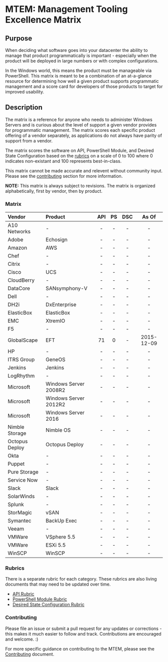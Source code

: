 # MTEM: Management Tooling Excellence Matrix

## Purpose
When deciding what software goes into your datacenter the ability to manage that product programmatically is important -  especially when the product will be deployed in large numbers or with complex configurations. 

In the Windows world, this means the product must be manageable via PowerShell.  This matrix is meant to be a combination of an at-a-glance resource for determining how well a given product supports programmatic management and a score card for developers of those products to target for improved usability.

## Description
The matrix is a reference for anyone who needs to administer Windows Servers and is curious about the level of support a given vendor provides for programmatic management. The matrix scores each specific product offering of a vendor separately, as applications do not always have parity of support from a vendor. 

The matrix scores the software on API, PowerShell Module, and Desired State Configuration based on the [rubrics](#rubrics) on a scale of 0 to 100 where 0 indicates non-existant and 100 represents best-in-class. 

This matrix cannot be made accurate and relevent without community input. Please see the [contributing](#contributing) section for more information.

**NOTE:** This matrix is always subject to revisions. The matrix is organized alphabetically, first by vendor, then by product.

### Matrix

| Vendor         | Product               | API | PS  | DSC | As Of      |
|:---------------|:----------------------|:---:|:---:|:---:|:----------:|
| A10 Networks   | -                     |  -  |  -  |  -  |      -     |
| Adobe          | Echosign              |  -  |  -  |  -  |      -     |
| Amazon         | AWS                   |  -  |  -  |  -  |      -     |
| Chef           | -                     |  -  |  -  |  -  |      -     |
| Citrix         | -                     |  -  |  -  |  -  |      -     |
| Cisco          | UCS                   |  -  |  -  |  -  |      -     |
| CloudBerry     | -                     |  -  |  -  |  -  |      -     |
| DataCore       | SANsymphony-V         |  -  |  -  |  -  |      -     |
| Dell           | -                     |  -  |  -  |  -  |      -     |
| DH2i           | DxEnterprise          |  -  |  -  |  -  |      -     |
| ElasticBox     | ElasticBox            |  -  |  -  |  -  |      -     |
| EMC            | XtremIO               |  -  |  -  |  -  |      -     |
| F5             | -                     |  -  |  -  |  -  |      -     |
| GlobalScape    | EFT                   | 71  |  0  |  -  | 2015-12-09 |
| HP             | -                     |  -  |  -  |  -  |      -     |
| ITRS Group     | GeneOS                |  -  |  -  |  -  |      -     |
| Jenkins        | Jenkins               |  -  |  -  |  -  |      -     |
| LogRhythm      | -                     |  -  |  -  |  -  |      -     |
| Microsoft      | Windows Server 2008R2 |  -  |  -  |  -  |      -     |
| Microsoft      | Windows Server 2012R2 |  -  |  -  |  -  |      -     |
| Microsoft      | Windows Server 2016   |  -  |  -  |  -  |      -     |
| Nimble Storage | Nimble OS             |  -  |  -  |  -  |      -     |
| Octopus Deploy | Octopus Deploy        |  -  |  -  |  -  |      -     |
| Okta           | -                     |  -  |  -  |  -  |      -     |
| Puppet         | -                     |  -  |  -  |  -  |      -     |
| Pure Storage   | -                     |  -  |  -  |  -  |      -     |
| Service Now    | -                     |  -  |  -  |  -  |      -     |
| Slack          | Slack                 |  -  |  -  |  -  |      -     |
| SolarWinds     | -                     |  -  |  -  |  -  |      -     |
| Splunk         | -                     |  -  |  -  |  -  |      -     |
| StorMagic      | vSAN                  |  -  |  -  |  -  |      -     |
| Symantec       | BackUp Exec           |  -  |  -  |  -  |      -     |
| Veeam          | -                     |  -  |  -  |  -  |      -     |
| VMWare         | VSphere 5.5           |  -  |  -  |  -  |      -     |
| VMWare         | ESXi 5.5              |  -  |  -  |  -  |      -     |
| WinSCP         | WinSCP                |  -  |  -  |  -  |      -     |


### Rubrics
There is a separate rubric for each category. These rubrics are also living documents that may need to be updated over time. 
* [API Rubric](Rubrics/API.md)
* [PowerShell Module Rubric](Rubrics/PS.md)
* [Desired State Configuration Rubric](Rubrics/DSC.md)

### Contributing
Please file an issue or submit a pull request for any updates or corrections - this makes it much easier to follow and track. Contributions are encouraged and welcome. :)

For more specific guidance on contributing to the MTEM, please see the [Contributing](https://github.com/michaeltlombardi/MTEM/blob/master/Contributing.md) document. 
